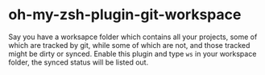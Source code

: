 # oh-my-zsh-plugin-git-workspace

Say you have a worksapce folder which contains all your projects, some of which are tracked by git, while some of which are not, and those tracked might be dirty or synced.
Enable this plugin and type `ws` in your workspace folder, the synced status will be listed out.
